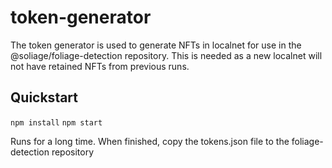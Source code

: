 # token-generator

The token generator is used to generate NFTs in localnet for use in the @soliage/foliage-detection repository. This is needed as a new localnet will not have retained NFTs from previous runs.
 
## Quickstart
`npm install`
`npm start`


Runs for a long time. When finished, copy the tokens.json file to the foliage-detection repository